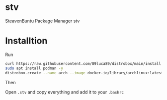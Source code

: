 # stv
SteavenBuntu Package Manager stv

# Installtion

Run 

```sh
curl https://raw.githubusercontent.com/89luca89/distrobox/main/install | sudo sh
sudo apt install podman -y
distrobox-create --name arch --image docker.io/library/archlinux:latest
```


Then

Open `.stv` and copy everything and add it to your `.bashrc`
